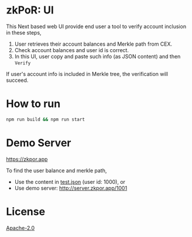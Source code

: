 # zkPoR: UI
This Next based web UI provide end user a tool to verify account inclusion in these steps,

1. User retrieves their account balances and Merkle path from CEX.
2. Check account balances and user id is correct.
2. In this UI, user copy and paste such info (as JSON content) and then `Verify`

If user's account info is included in Merkle tree, the verification will succeed. 

# How to run 
```sh
npm run build && npm run start
```

# Demo Server
https://zkpor.app

To find the user balance and merkle path,
- Use the content in [test.json](test.json) (user id: 1000), or
- Use demo server: http://server.zkpor.app/1001

# License
[Apache-2.0](LICENSE)
